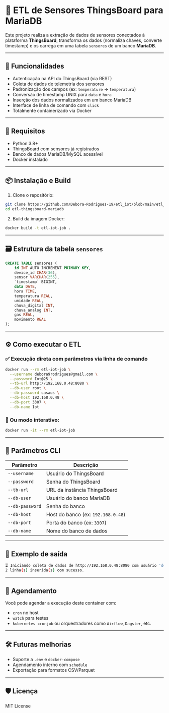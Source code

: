 # 🔄 ETL de Sensores ThingsBoard para MariaDB

Este projeto realiza a extração de dados de sensores conectados à plataforma **ThingsBoard**, transforma os dados (normaliza chaves, converte timestamp) e os carrega em uma tabela `sensores` de um banco **MariaDB**.

---

## 🚀 Funcionalidades

- Autenticação na API do ThingsBoard (via REST)
- Coleta de dados de telemetria dos sensores
- Padronização dos campos (ex: `temperature` → `temperatura`)
- Conversão de timestamp UNIX para `data` e `hora`
- Inserção dos dados normalizados em um banco MariaDB
- Interface de linha de comando com `click`
- Totalmente containerizado via Docker

---

## 🧱 Requisitos

- Python 3.8+
- ThingsBoard com sensores já registrados
- Banco de dados MariaDB/MySQL acessível
- Docker instalado

---

## 📦 Instalação e Build

1. Clone o repositório:
```bash
git clone https://github.com/Debora-Rodrigues-19/etl_iot/blob/main/etl_iot.py
cd etl-thingsboard-mariadb
````

2. Build da imagem Docker:

```bash
docker build -t etl-iot-job .
```

---

## 🗃️ Estrutura da tabela `sensores`

```sql
CREATE TABLE sensores (
    id INT AUTO_INCREMENT PRIMARY KEY,
    device_id CHAR(36),
    sensor VARCHAR(255),
    `timestamp` BIGINT,
    data DATE,
    hora TIME,
    temperatura REAL,
    umidade REAL,
    chuva_digital INT,
    chuva_analog INT,
    gas REAL,
    movimento REAL
);
```

---

## ⚙️ Como executar o ETL

### ✅ Execução direta com parâmetros via linha de comando

```bash
docker run --rm etl-iot-job \
  --username debora9rodrigues@gmail.com \
  --password Iot@25 \
  --tb-url http://192.168.0.48:8080 \
  --db-user root \
  --db-password casaos \
  --db-host 192.168.0.48 \
  --db-port 3307 \
  --db-name Iot
```

### 💬 Ou modo interativo:

```bash
docker run -it --rm etl-iot-job
```

---

## 🧠 Parâmetros CLI

| Parâmetro       | Descrição                          |
| --------------- | ---------------------------------- |
| `--username`    | Usuário do ThingsBoard             |
| `--password`    | Senha do ThingsBoard               |
| `--tb-url`      | URL da instância ThingsBoard       |
| `--db-user`     | Usuário do banco MariaDB           |
| `--db-password` | Senha do banco                     |
| `--db-host`     | Host do banco (ex: `192.168.0.48`) |
| `--db-port`     | Porta do banco (ex: `3307`)        |
| `--db-name`     | Nome do banco de dados             |

---

## 📁 Exemplo de saída

```bash
⏳ Iniciando coleta de dados de http://192.168.0.48:8080 com usuário 'debora9rodrigues@gmail.com'
2 linha(s) inserida(s) com sucesso.
```

---

## 🔄 Agendamento

Você pode agendar a execução deste container com:

* `cron` no host
* `watch` para testes
* `kubernetes cronjob` ou orquestradores como `Airflow`, `Dagster`, etc.

---

## 🛠️ Futuras melhorias

* Suporte a `.env` e `docker-compose`
* Agendamento interno com `schedule`
* Exportação para formatos CSV/Parquet

---

## 🛡️ Licença

MIT License

```
